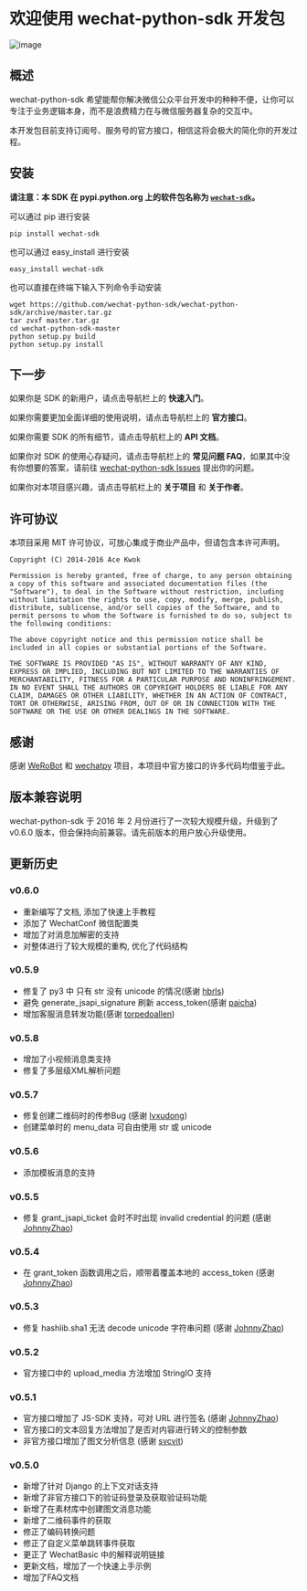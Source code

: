 # 欢迎使用 wechat-python-sdk 开发包

![image](/img/logo.png)
## 概述

wechat-python-sdk 希望能帮你解决微信公众平台开发中的种种不便，让你可以专注于业务逻辑本身，而不是浪费精力在与微信服务器复杂的交互中。

本开发包目前支持订阅号、服务号的官方接口，相信这将会极大的简化你的开发过程。

## 安装

**请注意：本 SDK 在 pypi.python.org 上的软件包名称为 [`wechat-sdk`](https://pypi.python.org/pypi/wechat-sdk)。**

可以通过 pip 进行安装

    pip install wechat-sdk

也可以通过 easy_install 进行安装

    easy_install wechat-sdk

也可以直接在终端下输入下列命令手动安装

    wget https://github.com/wechat-python-sdk/wechat-python-sdk/archive/master.tar.gz
    tar zvxf master.tar.gz
    cd wechat-python-sdk-master
    python setup.py build
    python setup.py install
    
## 下一步
	
如果你是 SDK 的新用户，请点击导航栏上的 **快速入门**。

如果你需要更加全面详细的使用说明，请点击导航栏上的 **官方接口**。

如果你需要 SDK 的所有细节，请点击导航栏上的 **API 文档**。

如果你对 SDK 的使用心存疑问，请点击导航栏上的 **常见问题 FAQ**，如果其中没有你想要的答案，请前往 [wechat-python-sdk Issues](https://github.com/wechat-python-sdk/wechat-python-sdk/issues) 提出你的问题。

如果你对本项目感兴趣，请点击导航栏上的 **关于项目** 和 **关于作者**。

## 许可协议

本项目采用 MIT 许可协议，可放心集成于商业产品中，但请包含本许可声明。

    Copyright (C) 2014-2016 Ace Kwok
    
    Permission is hereby granted, free of charge, to any person obtaining a copy of this software and associated documentation files (the "Software"), to deal in the Software without restriction, including without limitation the rights to use, copy, modify, merge, publish, distribute, sublicense, and/or sell copies of the Software, and to permit persons to whom the Software is furnished to do so, subject to the following conditions:
    
    The above copyright notice and this permission notice shall be included in all copies or substantial portions of the Software.
    
    THE SOFTWARE IS PROVIDED "AS IS", WITHOUT WARRANTY OF ANY KIND, EXPRESS OR IMPLIED, INCLUDING BUT NOT LIMITED TO THE WARRANTIES OF MERCHANTABILITY, FITNESS FOR A PARTICULAR PURPOSE AND NONINFRINGEMENT. IN NO EVENT SHALL THE AUTHORS OR COPYRIGHT HOLDERS BE LIABLE FOR ANY CLAIM, DAMAGES OR OTHER LIABILITY, WHETHER IN AN ACTION OF CONTRACT, TORT OR OTHERWISE, ARISING FROM, OUT OF OR IN CONNECTION WITH THE SOFTWARE OR THE USE OR OTHER DEALINGS IN THE SOFTWARE.

## 感谢

感谢 [WeRoBot](https://github.com/whtsky/WeRoBot) 和 [wechatpy](https://github.com/jxtech/wechatpy) 项目，本项目中官方接口的许多代码均借鉴于此。

## 版本兼容说明

wechat-python-sdk 于 2016 年 2 月份进行了一次较大规模升级，升级到了 v0.6.0 版本，但会保持向前兼容。请先前版本的用户放心升级使用。

## 更新历史

### v0.6.0

* 重新编写了文档, 添加了快速上手教程
* 添加了 WechatConf 微信配置类
* 增加了对消息加解密的支持
* 对整体进行了较大规模的重构, 优化了代码结构

### v0.5.9

* 修复了 py3 中 只有 str 没有 unicode 的情况(感谢 [hbrls](https://github.com/hbrls))
* 避免 generate_jsapi_signature 刷新 access_token(感谢 [paicha](https://github.com/paicha))
* 增加客服消息转发功能(感谢 [torpedoallen](https://github.com/torpedoallen))

### v0.5.8

* 增加了小视频消息类支持
* 修复了多层级XML解析问题

### v0.5.7

* 修复创建二维码时的传参Bug (感谢 [lvxudong](https://github.com/lvxudong))
* 创建菜单时的 menu_data 可自由使用 str 或 unicode

### v0.5.6

* 添加模板消息的支持

### v0.5.5

* 修复 grant_jsapi_ticket 会时不时出现 invalid credential 的问题 (感谢 [JohnnyZhao](https://github.com/JohnnyZhao))

### v0.5.4

* 在 grant_token 函数调用之后，顺带着覆盖本地的 access_token (感谢 [JohnnyZhao](https://github.com/JohnnyZhao))

### v0.5.3

* 修复 hashlib.sha1 无法 decode unicode 字符串问题 (感谢 [JohnnyZhao](https://github.com/JohnnyZhao))

### v0.5.2

* 官方接口中的 upload_media 方法增加 StringIO 支持

### v0.5.1

* 官方接口增加了 JS-SDK 支持，可对 URL 进行签名 (感谢 [JohnnyZhao](https://github.com/JohnnyZhao))
* 官方接口的文本回复方法增加了是否对内容进行转义的控制参数
* 非官方接口增加了图文分析信息 (感谢 [svcvit](https://github.com/svcvit))

### v0.5.0

* 新增了针对 Django 的上下文对话支持
* 新增了非官方接口下的验证码登录及获取验证码功能
* 新增了在素材库中创建图文消息功能
* 新增了二维码事件的获取
* 修正了编码转换问题
* 修正了自定义菜单跳转事件获取
* 更正了 WechatBasic 中的解释说明链接
* 更新文档，增加了一个快速上手示例
* 增加了FAQ文档

